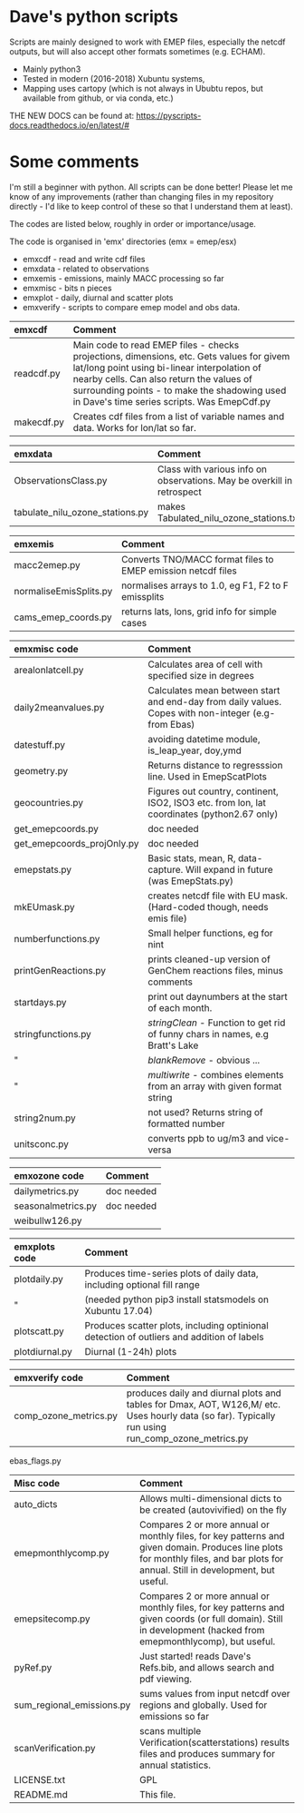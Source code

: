 # Dave's python scripts

Scripts are mainly designed to work with EMEP files, especially the netcdf outputs, but will also accept other formats sometimes (e.g. ECHAM).

* Mainly python3
* Tested in modern (2016-2018) Xubuntu systems, 
* Mapping uses cartopy (which is not always in Ububtu repos, but available from github, or via conda, etc.)

THE NEW DOCS can be found at: https://pyscripts-docs.readthedocs.io/en/latest/#

Some comments
==============

I'm still a beginner with python. All scripts can be done better! Please let me know of any improvements (rather than changing files in my repository directly - I'd like to keep control of these so that I understand them at least).

The codes are listed below, roughly in order or importance/usage.

The code is organised in 'emx' directories (emx = emep/esx)

* emxcdf    - read and write cdf files
* emxdata   - related to observations
* emxemis   - emissions, mainly MACC processing so far
* emxmisc   - bits n pieces
* emxplot   - daily, diurnal and scatter plots
* emxverify - scripts to compare emep model and obs data.


emxcdf                        | Comment
:--------------------------   |:---------------------------------------
readcdf.py |  Main code to read EMEP files - checks projections, dimensions, etc. Gets values for givem lat/long point using bi-linear interpolation of nearby cells. Can also return the values of surrounding points - to make the shadowing used in Dave's time series scripts. Was EmepCdf.py
makecdf.py | Creates cdf files from a list of variable names and data. Works for lon/lat so far.

emxdata                       | Comment
:--------------------------   |:---------------------------------------
ObservationsClass.py | Class with various info on observations. May be overkill in retrospect
tabulate_nilu_ozone_stations.py | makes Tabulated_nilu_ozone_stations.txt

emxemis                       | Comment
:--------------------------   |:---------------------------------------
macc2emep.py  |  Converts TNO/MACC format files to EMEP emission netcdf files
normaliseEmisSplits.py |  normalises arrays to 1.0, eg F1, F2 to F emissplits
cams_emep_coords.py | returns lats, lons, grid info for simple cases

emxmisc code                  | Comment
:--------------------------   |:---------------------------------------
arealonlatcell.py  | Calculates area of cell with specified size in degrees
daily2meanvalues.py | Calculates mean between start and end-day from daily values. Copes with non-integer (e.g- from Ebas)
datestuff.py | avoiding datetime module, is_leap_year, doy,ymd
geometry.py | Returns distance to regresssion line. Used in EmepScatPlots
geocountries.py | Figures out country, continent, ISO2, ISO3 etc. from lon, lat coordinates (python2.67 only)
get_emepcoords.py | doc needed
get_emepcoords_projOnly.py | doc needed
emepstats.py      | Basic stats, mean, R, data-capture. Will expand in future (was EmepStats.py)
mkEUmask.py       | creates netcdf file with EU mask. (Hard-coded though, needs emis file)
numberfunctions.py | Small helper functions, eg for nint
printGenReactions.py | prints cleaned-up version of GenChem reactions files, minus comments
startdays.py | print out daynumbers at the start of each month.
stringfunctions.py | *stringClean* - Function to get rid of funny chars in names, e.g Bratt's Lake
"                  | *blankRemove* - obvious ...
"                  | *multiwrite*  - combines elements from an array with given format string
string2num.py      | not used? Returns string of formatted number
unitsconc.py       | converts ppb to ug/m3 and vice-versa


emxozone code                  | Comment
:--------------------------   |:---------------------------------------
dailymetrics.py | doc needed
seasonalmetrics.py | doc needed
weibullw126.py |

emxplots code                  | Comment
:--------------------------   |:---------------------------------------
plotdaily.py | Produces time-series plots of daily data, including optional fill range
"                  | (needed python pip3 install statsmodels on Xubuntu 17.04)
plotscatt.py | Produces scatter plots, including optinional detection of outliers and addition of labels
plotdiurnal.py | Diurnal (1-24h) plots

emxverify code                  | Comment
:--------------------------   |:---------------------------------------
comp_ozone_metrics.py | produces daily and diurnal plots and tables for Dmax, AOT, W126,M/ etc. Uses hourly data (so far). Typically run using run_comp_ozone_metrics.py


ebas_flags.py

Misc code                     | Comment
:--------------------------   |:---------------------------------------
auto_dicts  | Allows multi-dimensional dicts to be created (autovivified) on the fly
emepmonthlycomp.py | Compares 2 or more annual or monthly files, for key patterns and given domain. Produces line plots for monthly files, and bar plots for annual. Still in development, but useful.
emepsitecomp.py | Compares 2 or more annual or monthly files, for key patterns and given coords (or full domain). Still in development (hacked from emepmonthlycomp), but useful.
pyRef.py | Just started! reads Dave's Refs.bib, and allows search and pdf viewing.
sum_regional_emissions.py | sums values from input netcdf over regions and globally. Used for emissions so far
scanVerification.py | scans multiple Verification(scatterstations) results files and produces summary for annual statistics.
LICENSE.txt         |             GPL
README.md | This file.

